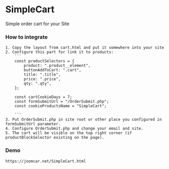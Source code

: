 # SimpleCart
Simple order cart for your Site

### How to integrate
	1. Copy the layout from cart.html and put it somewhere into your site
	2. Configure this part for link it to products:
		```
		const productSelectors = {
			product: ".product__element",
			buttonAddToCart: ".cart",
			title: ".title",
			price: ".price",
			qty: ".qty",
		};

		const cartCookieDays = 7;
		const formSubmitUrl = "/OrderSubmit.php";
		const cookieProductsName = "SimpleCart";

		```
	3. Put OrderSubmit.php in site root or other place you configured in formSubmitUrl parameter.
	4. Configure OrderSubmit.php and change your email and site.
	5. The cart will be visible on the top right corner (if productBlockSelector existing on the page).
	
### Demo
	https://joomcar.net/SimpleCart.html
